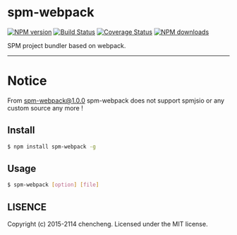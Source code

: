 # spm-webpack

[![NPM version](https://img.shields.io/npm/v/spm-webpack.svg?style=flat)](https://npmjs.org/package/spm-webpack)
[![Build Status](https://img.shields.io/travis/spmjs/spm-webpack.svg?style=flat)](https://travis-ci.org/spmjs/spm-webpack)
[![Coverage Status](https://img.shields.io/coveralls/spmjs/spm-webpack.svg?style=flat)](https://coveralls.io/r/spmjs/spm-webpack)
[![NPM downloads](http://img.shields.io/npm/dm/spm-webpack.svg?style=flat)](https://npmjs.org/package/spm-webpack)

SPM project bundler based on webpack.

---

# Notice

From spm-webpack@1.0.0  spm-webpack does not support  spmjsio or any custom source any more !

## Install

```bash
$ npm install spm-webpack -g
```

## Usage

```bash
$ spm-webpack [option] [file]
```

## LISENCE

Copyright (c) 2015-2114 chencheng. Licensed under the MIT license.
